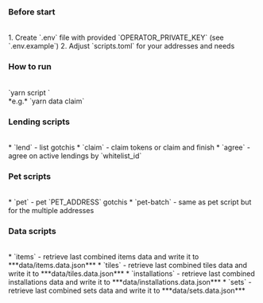 ### Before start
<br/>
1. Create `.env` file with provided `OPERATOR_PRIVATE_KEY` (see `.env.example`)
2. Adjust `scripts.toml` for your addresses and needs

### How to run
<br/>
`yarn script <script_name>`
<br/>
*e.g.* `yarn data claim`

### Lending scripts
<br/>
* `lend` - list gotchis
* `claim` - claim tokens or claim and finish
* `agree` - agree on active lendings by `whitelist_id`

### Pet scripts
<br/>
* `pet` - pet `PET_ADDRESS` gotchis
* `pet-batch` - same as pet script but for the multiple addresses

### Data scripts
<br/>
* `items` - retrieve last combined items data and write it to ***data/items.data.json***
* `tiles` - retrieve last combined tiles data and write it to ***data/tiles.data.json***
* `installations` - retrieve last combined installations data and write it to ***data/installations.data.json***
* `sets` - retrieve last combined sets data and write it to ***data/sets.data.json***
